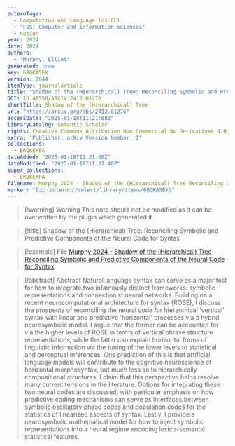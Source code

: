 ```yaml
---
zoteroTags:
  - Computation and Language (cs.CL)
  - "FOS: Computer and information sciences"
  - notion
year: 2024
date: 2024
authors:
  - "Murphy, Elliot"
generated: true
key: 6BQKA5EX
version: 2044
itemType: journalArticle
title: "Shadow of the (Hierarchical) Tree: Reconciling Symbolic and Predictive Components of the Neural Code for Syntax"
DOI: 10.48550/ARXIV.2412.01276
shortTitle: Shadow of the (Hierarchical) Tree
url: "https://arxiv.org/abs/2412.01276"
accessDate: "2025-01-18T11:21:08Z"
libraryCatalog: Semantic Scholar
rights: Creative Commons Attribution Non Commercial No Derivatives 4.0 International
extra: "Publisher: arXiv Version Number: 1"
collections:
  - ERQKEKFA
dateAdded: "2025-01-18T11:21:08Z"
dateModified: "2025-01-18T11:27:40Z"
super_collections:
  - ERQKEKFA
filename: Murphy 2024 - Shadow of the (Hierarchical) Tree Reconciling Symbolic and Predictive Components of the Neural Code for Syntax
marker: "[🇿](zotero://select/library/items/6BQKA5EX)"
---
```


>[!warning] Warning
> This note should not be modified as it can be overwritten by the plugin which generated it

> [!title] Shadow of the (Hierarchical) Tree: Reconciling Symbolic and Predictive Components of the Neural Code for Syntax

> [!example] File
> [Murphy 2024 - Shadow of the (Hierarchical) Tree Reconciling Symbolic and Predictive Components of the Neural Code for Syntax](Murphy%202024%20-%20Shadow%20of%20the%20(Hierarchical)%20Tree%20Reconciling%20Symbolic%20and%20Predictive%20Components%20of%20the%20Neural%20Code%20for%20Syntax.pdf)

> [!abstract] Abstract
> Natural language syntax can serve as a major test for how to integrate two infamously distinct frameworks: symbolic representations and connectionist neural networks. Building on a recent neurocomputational architecture for syntax (ROSE), I discuss the prospects of reconciling the neural code for hierarchical 'vertical' syntax with linear and predictive 'horizontal' processes via a hybrid neurosymbolic model. I argue that the former can be accounted for via the higher levels of ROSE in terms of vertical phrase structure representations, while the latter can explain horizontal forms of linguistic information via the tuning of the lower levels to statistical and perceptual inferences. One prediction of this is that artificial language models will contribute to the cognitive neuroscience of horizontal morphosyntax, but much less so to hierarchically compositional structures. I claim that this perspective helps resolve many current tensions in the literature. Options for integrating these two neural codes are discussed, with particular emphasis on how predictive coding mechanisms can serve as interfaces between symbolic oscillatory phase codes and population codes for the statistics of linearized aspects of syntax. Lastly, I provide a neurosymbolic mathematical model for how to inject symbolic representations into a neural regime encoding lexico-semantic statistical features.

